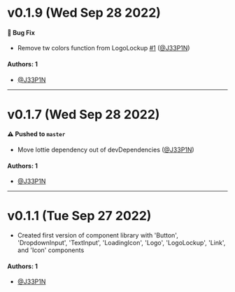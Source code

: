 # v0.1.9 (Wed Sep 28 2022)

#### 🐛 Bug Fix

- Remove tw colors function from LogoLockup [#1](https://github.com/DG-Product-Design/component-library/pull/1) ([@J33P1N](https://github.com/J33P1N))

#### Authors: 1

- [@J33P1N](https://github.com/J33P1N)

---

# v0.1.7 (Wed Sep 28 2022)

#### ⚠️ Pushed to `master`

- Move lottie dependency out of devDependencies ([@J33P1N](https://github.com/J33P1N))

#### Authors: 1

- [@J33P1N](https://github.com/J33P1N)

---

# v0.1.1 (Tue Sep 27 2022)

- Created first version of component library with 'Button', 'DropdownInput', 'TextInput', 'LoadingIcon', 'Logo', 'LogoLockup', 'Link', and 'Icon' components

#### Authors: 1

- [@J33P1N](https://github.com/J33P1N)
